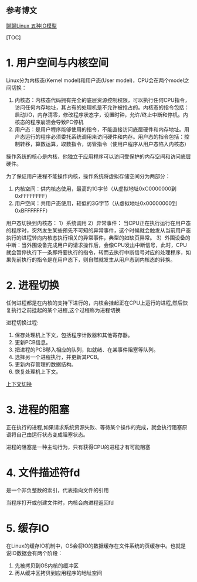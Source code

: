 ## 参考博文
[聊聊Linux 五种IO模型](https://www.jianshu.com/p/486b0965c296)



[TOC]



# 1. 用户空间与内核空间
Linux分为内核态(Kernel model)和用户态(User model)，CPU会在两个model之间切换： 
1. 内核态：内核态代码拥有完全的底层资源控制权限，可以执行任何CPU指令，访问任何内存地址，其占有的处理机是不允许被抢占的。内核态的指令包括：启动I/O，内存清零，修改程序状态字，设置时钟，允许/终止中断和停机。内核态的程序崩溃会导致PC停机
2. 用户态：是用户程序能够使用的指令，不能直接访问底层硬件和内存地址。用户态运行的程序必须委托系统调用来访问硬件和内存。用户态的指令包括：控制转移，算数运算，取数指令，访管指令（使用户程序从用户态陷入内核态）

操作系统的核心是内核，他独立于应用程序可以访问受保护的内存空间和访问底层硬件。

为了保证用户进程不能操作内核，操作系统将虚拟存储空间分为两部分：
1. 内核空间：供内核态使用，最高的1G字节（从虚拟地址0xC0000000到0xFFFFFFFF）
2. 用户空间：共用户态使用，较低的3G字节（从虚拟地址0x00000000到0xBFFFFFFF）


用户态切换到内核态：
1）系统调用
2）异常事件： 当CPU正在执行运行在用户态的程序时，突然发生某些预先不可知的异常事件，这个时候就会触发从当前用户态执行的进程转向内核态执行相关的异常事件，典型的如缺页异常。
3）外围设备的中断：当外围设备完成用户的请求操作后，会像CPU发出中断信号，此时，CPU就会暂停执行下一条即将要执行的指令，转而去执行中断信号对应的处理程序，如果先前执行的指令是在用户态下，则自然就发生从用户态到内核态的转换。


# 2. 进程切换
任何进程都是在内核的支持下进行的，内核会挂起正在CPU上运行的进程,然后恢复执行之前挂起的某个进程,这个过程称为进程切换

进程切换过程:
1. 保存处理机上下文，包括程序计数器和其他寄存器。
2. 更新PCB信息。
3. 把进程的PCB移入相应的队列，如就绪、在某事件阻塞等队列。
4. 选择另一个进程执行，并更新其PCB。
5. 更新内存管理的数据结构。
6. 恢复处理机上下文。

[上下文切换](../../线程与并发/上下文切换.md)


# 3. 进程的阻塞
正在执行的进程,如果请求系统资源失败、等待某个操作的完成，就会执行阻塞原语将自己由运行状态变成阻塞状态。

进程的阻塞是一种主动行为，只有获得CPU的进程才有可能阻塞

# 4. 文件描述符fd
是一个非负整数的索引，代表指向文件的引用

当程序打开或创建文件时，内核会向进程返回fd


# 5. 缓存IO
在Linux的缓存IO机制中，OS会将IO的数据缓存在文件系统的页缓存中。也就是说IO数据会有两个阶段：
1. 先被拷贝到OS内核的缓冲区
2. 再从缓冲区拷贝到应用程序的地址空间

